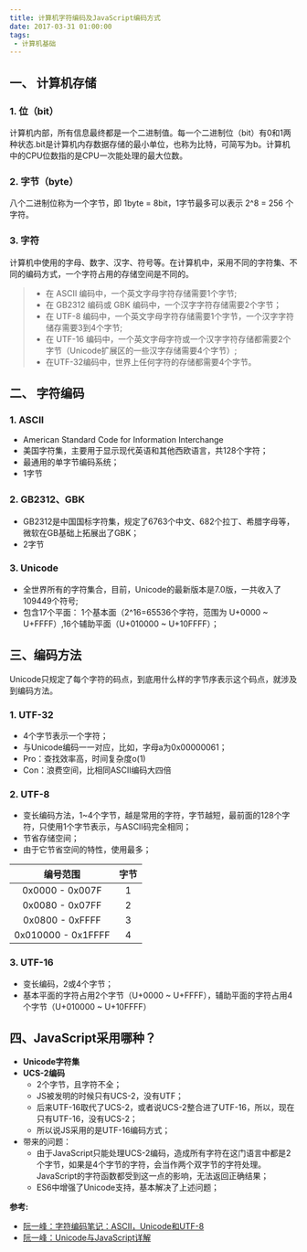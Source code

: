 ```yaml
---
title: 计算机字符编码及JavaScript编码方式
date: 2017-03-31 01:00:00
tags:
 - 计算机基础
---
```


## 一、 计算机存储
### 1. 位（bit）   
计算机内部，所有信息最终都是一个二进制值。每一个二进制位（bit）有0和1两种状态.bit是计算机内存数据存储的最小单位，也称为比特，可简写为b。计算机中的CPU位数指的是CPU一次能处理的最大位数。
### 2. 字节（byte）     
八个二进制位称为一个字节，即 1byte = 8bit，1字节最多可以表示 2^8 = 256 个字符。
### 3. 字符     
计算机中使用的字母、数字、汉字、符号等。在计算机中，采用不同的字符集、不同的编码方式，一个字符占用的存储空间是不同的。    
> - 在 ASCII 编码中，一个英文字母字符存储需要1个字节;
> - 在 GB2312 编码或 GBK 编码中，一个汉字字符存储需要2个字节；
> - 在 UTF-8 编码中，一个英文字母字符存储需要1个字节，一个汉字字符储存需要3到4个字节;
> - 在 UTF-16 编码中，一个英文字母字符或一个汉字字符存储都需要2个字节（Unicode扩展区的一些汉字存储需要4个字节）;
> - 在UTF-32编码中，世界上任何字符的存储都需要4个字节。

## 二、 字符编码
### 1. ASCII    
- American Standard Code for Information Interchange
- 美国字符集，主要用于显示现代英语和其他西欧语言，共128个字符；
- 最通用的单字节编码系统；
- 1字节

### 2. GB2312、GBK   
- GB2312是中国国标字符集，规定了6763个中文、682个拉丁、希腊字母等， 微软在GB基础上拓展出了GBK；
- 2字节

### 3. Unicode   
- 全世界所有的字符集合，目前，Unicode的最新版本是7.0版，一共收入了109449个符号;
- 包含17个平面：
     1个基本面（2^16=65536个字符，范围为 U+0000 ~ U+FFFF）,16个辅助平面（U+010000 ~ U+10FFFF）；

## 三、编码方法
Unicode只规定了每个字符的码点，到底用什么样的字节序表示这个码点，就涉及到编码方法。
### 1. UTF-32    
- 4个字节表示一个字符；
- 与Unicode编码一一对应，比如，字母a为0x00000061；
- Pro：查找效率高，时间复杂度o(1)
- Con：浪费空间，比相同ASCII编码大四倍

### 2. UTF-8    
- 变长编码方法，1~4个字节，越是常用的字符，字节越短，最前面的128个字符，只使用1个字节表示，与ASCII码完全相同；
- 节省存储空间；
- 由于它节省空间的特性，使用最多；

编号范围 | 字节
:---: |:---:
0x0000 - 0x007F | 1
0x0080 - 0x07FF | 2
0x0800 - 0xFFFF | 3
0x010000 - 0x1FFFF | 4

### 3. UTF-16   
- 变长编码，2或4个字节；
- 基本平面的字符占用2个字节（U+0000 ~ U+FFFF），辅助平面的字符占用4个字节（U+010000 ~ U+10FFFF）

## 四、JavaScript采用哪种？
- **Unicode字符集**
- **UCS-2编码**
    - 2个字节，且字符不全；
    - JS被发明的时候只有UCS-2，没有UTF；
    - 后来UTF-16取代了UCS-2，或者说UCS-2整合进了UTF-16，所以，现在只有UTF-16，没有UCS-2；
    - 所以说JS采用的是UTF-16编码方式；
- 带来的问题：
    - 由于JavaScript只能处理UCS-2编码，造成所有字符在这门语言中都是2个字节，如果是4个字节的字符，会当作两个双字节的字符处理。JavaScript的字符函数都受到这一点的影响，无法返回正确结果；
    - ES6中增强了Unicode支持，基本解决了上述问题；

**参考:**
- [阮一峰：字符编码笔记：ASCII，Unicode和UTF-8](http://www.ruanyifeng.com/blog/2007/10/ascii_unicode_and_utf-8.html)
- [阮一峰：Unicode与JavaScript详解](http://www.ruanyifeng.com/blog/2014/12/unicode.html)